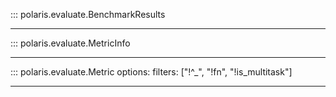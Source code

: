 
::: polaris.evaluate.BenchmarkResults

---

::: polaris.evaluate.MetricInfo

---

::: polaris.evaluate.Metric
    options: 
        filters: ["!^_", "!fn", "!is_multitask"]

---